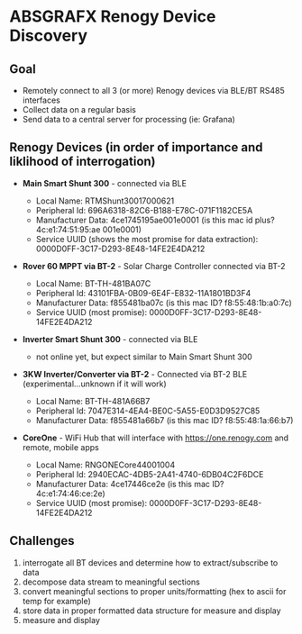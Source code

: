 # ABSGRAFX Renogy Device Discovery 
## Goal
- Remotely connect to all 3 (or more) Renogy devices via BLE/BT RS485 interfaces 
- Collect data on a regular basis 
- Send data to a central server for processing (ie: Grafana)

## Renogy Devices (in order of importance and liklihood of interrogation)

- **Main Smart Shunt 300** - connected via BLE 
    - Local Name: RTMShunt30017000621
    - Peripheral Id: 696A6318-82C6-B188-E78C-071F1182CE5A
    - Manufacturer Data: 4ce1745195ae001e0001 (is this mac id plus? 4c:e1:74:51:95:ae 001e0001)
    - Service UUID (shows the most promise for data extraction): 0000D0FF-3C17-D293-8E48-14FE2E4DA212

- **Rover 60 MPPT via BT-2** - Solar Charge Controller connected via BT-2 
    - Local Name: BT-TH-481BA07C    
    - Peripheral Id: 43101FBA-0B09-6E4F-E832-11A1801BD3F4
    - Manufacturer Data: f855481ba07c (is this mac ID? f8:55:48:1b:a0:7c)
    - Service UUID (most promise): 0000D0FF-3C17-D293-8E48-14FE2E4DA212

- **Inverter Smart Shunt 300** - connected via BLE 
    - not online yet, but expect similar to Main Smart Shunt 300

- **3KW Inverter/Converter via BT-2** - Connected via BT-2 BLE (experimental...unknown if it will work)
    - Local Name: BT-TH-481A66B7    
    - Peripheral Id: 7047E314-4EA4-BE0C-5A55-E0D3D9527C85
    - Manufacturer Data: f855481a66b7 (is this mac ID? f8:55:48:1a:66:b7)

- **CoreOne** - WiFi Hub that will interface with https://one.renogy.com and remote, mobile apps 
    - Local Name: RNGONECore44001004
    - Peripheral Id: 2940ECAC-4DB5-2A41-4740-6DB04C2F6DCE
    - Manufacturer Data: 4ce17446ce2e (is this mac ID? 4c:e1:74:46:ce:2e)
    - Service UUID (most promise): 0000D0FF-3C17-D293-8E48-14FE2E4DA212

## Challenges 
1. interrogate all BT devices and determine how to extract/subscribe to data 
2. decompose data stream to meaningful sections 
3. convert meaningful sections to proper units/formatting (hex to ascii for temp for example)
4. store data in proper formatted data structure for measure and display 
5. measure and display 

